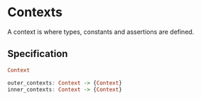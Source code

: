 # Contexts

A context is where types, constants and assertions are defined.

## Specification

```haskell
Context

outer_contexts: Context -> {Context}
inner_contexts: Context -> {Context}
```

